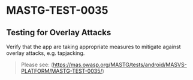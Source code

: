 #  MASTG-TEST-0035

## Testing for Overlay Attacks

Verify that the app are taking appropriate measures to mitigate against overlay attacks, e.g. tapjacking.

> Please see: (https://mas.owasp.org/MASTG/tests/android/MASVS-PLATFORM/MASTG-TEST-0035/)